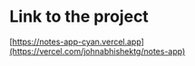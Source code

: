 # Link to the project

[https://notes-app-cyan.vercel.app](https://vercel.com/johnabhishektg/notes-app)

